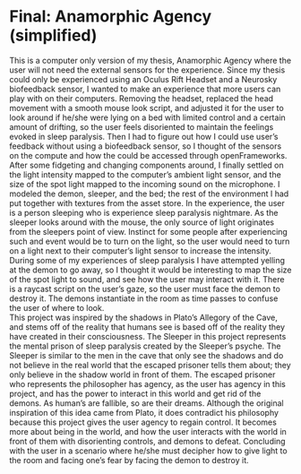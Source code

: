 Final: Anamorphic Agency (simplified)
==========
  This is a computer only version of my thesis, Anamorphic Agency where the user will not need the external sensors for the experience.  Since my thesis could only be experienced using an Oculus Rift Headset and a Neurosky biofeedback sensor, I wanted to make an experience that more users can play with on their computers.  Removing the headset, replaced the head movement with a smooth mouse look script, and adjusted it for the user to look around if he/she were lying on a bed with limited control and a certain amount of drifting, so the user feels disoriented to maintain the feelings evoked in sleep paralysis.  Then I had to figure out how I could use user’s feedback without using a biofeedback sensor, so I thought of the sensors on the compute and how the could be accessed through openFrameworks.  After some fidgeting and changing components around, I finally settled on the light intensity mapped to the computer’s ambient light sensor, and the size of the spot light mapped to the incoming sound on the microphone.  I modeled the demon, sleeper, and the bed; the rest of the environment I had put together with textures from the asset store.  In the experience, the user is a person sleeping who is experience sleep paralysis nightmare. As the sleeper looks around with the mouse, the only source of light originates from the sleepers point of view.  Instinct for some people after experiencing such and event would be to turn on the light, so the user would need to turn on a light next to their computer’s light sensor to increase the intensity.  During some of my experiences of sleep paralysis I have attempted yelling at the demon to go away, so I thought it would be interesting to map the size of the spot light to sound, and see how the user may interact with it.  There is a raycast script on the user’s gaze, so the user must face the demon to destroy it.  The demons instantiate in the room as time passes to confuse the user of where to look.  
	This project was inspired by the shadows in Plato’s Allegory of the Cave, and stems off of the reality that humans see is based off of the reality they have created in their consciousness.  The Sleeper in this project represents the mental prison of sleep paralysis created by the Sleeper’s psyche.  The Sleeper is similar to the men in the cave that only see the shadows and do not believe in the real world that the escaped prisoner tells them about; they only believe in the shadow world in front of them.  The escaped prisoner who represents the philosopher has agency, as the user has agency in this project, and has the power to interact in this world and get rid of the demons. As human’s are fallible, so are their dreams. Although the original inspiration of this idea came from Plato, it does contradict his philosophy because this project gives the user agency to regain control. It becomes more about being in the world, and how the user interacts with the world in front of them with disorienting controls, and demons to defeat.  Concluding with the user in a scenario where he/she must decipher how to give light to the room and facing one’s fear by facing the demon to destroy it.
